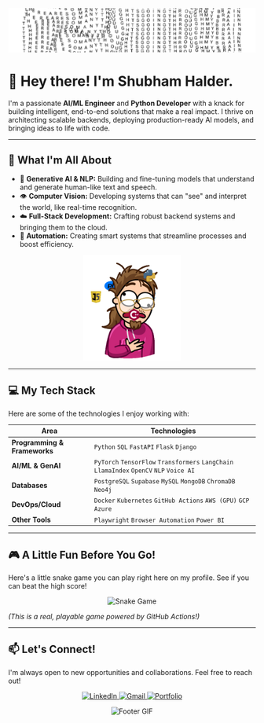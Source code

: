 <div align="center">
  <img src="https://github.com/ShubhamX-AI/ShubhamX-AI/blob/main/headergif1.gif" width="1100" alt="Header GIF">
</div>

# 👋 Hey there! I'm Shubham Halder.

I'm a passionate **AI/ML Engineer** and **Python Developer** with a knack for building intelligent, end-to-end solutions that make a real impact. I thrive on architecting scalable backends, deploying production-ready AI models, and bringing ideas to life with code.

---

## 🚀 What I'm All About

-   🧠 **Generative AI & NLP:** Building and fine-tuning models that understand and generate human-like text and speech.
-   👁️ **Computer Vision:** Developing systems that can "see" and interpret the world, like real-time recognition.
-   ☁️ **Full-Stack Development:** Crafting robust backend systems and bringing them to the cloud.
-   🤖 **Automation:** Creating smart systems that streamline processes and boost efficiency.

<div align="center">
  <img src="https://github.com/ShubhamX-AI/ShubhamX-AI/blob/main/profile.gif" width="200" alt="Coding GIF">
</div>

---

## 💻 My Tech Stack

Here are some of the technologies I enjoy working with:

| **Area**                  | **Technologies**                                                                                                        |
| ------------------------- | ----------------------------------------------------------------------------------------------------------------------- |
| **Programming & Frameworks** | `Python` `SQL` `FastAPI` `Flask` `Django`                                                                               |
| **AI/ML & GenAI**         | `PyTorch` `TensorFlow` `Transformers` `LangChain` `LlamaIndex` `OpenCV` `NLP` `Voice AI`                                    |
| **Databases**             | `PostgreSQL` `Supabase` `MySQL` `MongoDB` `ChromaDB` `Neo4j`                                                                |
| **DevOps/Cloud**          | `Docker` `Kubernetes` `GitHub Actions` `AWS (GPU)` `GCP` `Azure`                                                            |
| **Other Tools**           | `Playwright` `Browser Automation` `Power BI`                                                                              |

---

## 🎮 A Little Fun Before You Go!

Here's a little snake game you can play right here on my profile. See if you can beat the high score!

<div align="center">
  <img src="https://raw.githubusercontent.com/shubhamhalder/shubhamhalder/output/github-contribution-grid-snake.svg" alt="Snake Game">
</div>

*(This is a real, playable game powered by GitHub Actions!)*

---

## 📫 Let's Connect!

I'm always open to new opportunities and collaborations. Feel free to reach out!

<p align="center">
  <a href="https://linkedin.com/in/shubhamhalder" target="_blank">
    <img src="https://img.shields.io/badge/LinkedIn-0077B5?style=for-the-badge&logo=linkedin&logoColor=white" alt="LinkedIn">
  </a>
  <a href="mailto:shubhamworkonly@gmail.com">
    <img src="https://img.shields.io/badge/Gmail-D14836?style=for-the-badge&logo=gmail&logoColor=white" alt="Gmail">
  </a>
  <a href="https://shubhamhalder.netlify.app" target="_blank">
    <img src="https://img.shields.io/badge/Portfolio-255E63?style=for-the-badge&logo=react&logoColor=white" alt="Portfolio">
  </a>
</p>

<div align="center">
  <img src="[your-gif-here-footer]" width="800" alt="Footer GIF">
</div>
